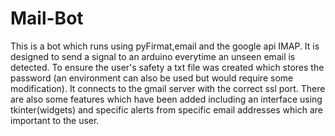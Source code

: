 # Mail-Bot
This is a bot which runs using pyFirmat,email and the google api IMAP. It is designed to send a signal to an arduino everytime an unseen email is detected. To ensure the user's safety a txt file was created which stores the password (an environment can also be used but would require some modification). It connects to the gmail server with the correct ssl port. There are also some features which have been added including an interface using tkinter(widgets) and specific alerts from specific email addresses which are important to the user. 
